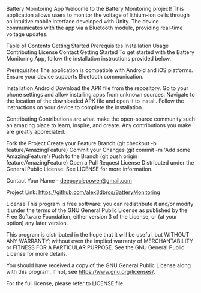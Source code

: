 
Battery Monitoring App
Welcome to the Battery Monitoring project! This application allows users to monitor the voltage of lithium-ion cells through an intuitive mobile interface developed with Unity. The device communicates with the app via a Bluetooth module, providing real-time voltage updates.

Table of Contents
Getting Started
Prerequisites
Installation
Usage
Contributing
License
Contact
Getting Started
To get started with the Battery Monitoring App, follow the installation instructions provided below.

Prerequisites
The application is compatible with Android and iOS platforms. Ensure your device supports Bluetooth communication.

Installation
Android
Download the APK file from the repository.
Go to your phone settings and allow installing apps from unknown sources.
Navigate to the location of the downloaded APK file and open it to install.
Follow the instructions on your device to complete the installation.


Contributing
Contributions are what make the open-source community such an amazing place to learn, inspire, and create. Any contributions you make are greatly appreciated.

Fork the Project
Create your Feature Branch (git checkout -b feature/AmazingFeature)
Commit your Changes (git commit -m 'Add some AmazingFeature')
Push to the Branch (git push origin feature/AmazingFeature)
Open a Pull Request
License
Distributed under the General Public License. See LICENSE for more information.

Contact
Your Name - deepcyclepower@gmail.com

Project Link: https://github.com/alex3dbros/BatteryMonitoring

License
This program is free software: you can redistribute it and/or modify it under the terms of the GNU General Public License as published by the Free Software Foundation, either version 3 of the License, or (at your option) any later version.

This program is distributed in the hope that it will be useful, but WITHOUT ANY WARRANTY; without even the implied warranty of MERCHANTABILITY or FITNESS FOR A PARTICULAR PURPOSE. See the GNU General Public License for more details.

You should have received a copy of the GNU General Public License along with this program. If not, see https://www.gnu.org/licenses/.

For the full license, please refer to LICENSE file.